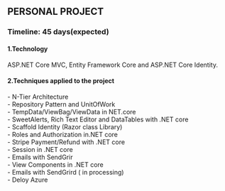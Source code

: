 <h2> PERSONAL PROJECT</h1>
<h3>Timeline: 45 days(expected) </h3>
<h4>1.Technology</h4> <p>ASP.NET Core MVC, Entity Framework Core and ASP.NET Core Identity.</p>
<h4>2.Techniques applied to the project</h4>
<p>
  - N-Tier Architecture <br>
  - Repository Pattern and UnitOfWork  <br>
  - TempData/ViewBag/ViewData in NET.core <br>
  - SweetAlerts, Rich Text Editor and DataTables with .NET core <br>
  - Scaffold Identity (Razor class Library) <br>
  - Roles and Authorization in.NET core <br>
  - Stripe Payment/Refund with .NET core <br>
  - Session in .NET core <br>
  - Emails with SendGrir <br>
  - View Components in .NET core <br>
  - Emails with SendGrird ( in processing) <br>
  - Deloy Azure <br>
    
</p>
